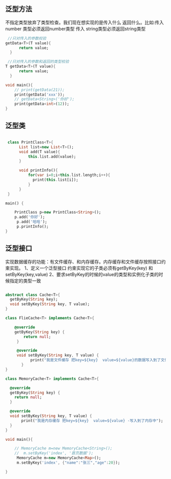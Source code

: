 ## 泛型方法
不指定类型放弃了类型检查。我们现在想实现的是传入什么 返回什么。比如:传入number 类型必须返回number类型  传入 string类型必须返回string类型
```dart
 //只对传入的参数校验
getData<T>(T value){
      return value;
  }

 //只对传入的参数和返回的类型校验
T getData<T>(T value){
      return value;
  }

void main(){
    // print(getData(21));
    print(getData('xxx'));
    // getData<String>('你好');
    print(getData<int>(12));
}
```

## 泛型类 
```dart

 class PrintClass<T>{
      List list=new List<T>();
      void add(T value){
          this.list.add(value);
      }

      void printInfo(){          
          for(var i=0;i<this.list.length;i++){
            print(this.list[i]);
          }
      }
 }

main() {  

    PrintClass p=new PrintClass<String>();
    p.add('你好');
     p.add('哈哈');
     p.printInfo();
}
```

## 泛型接口

 实现数据缓存的功能：有文件缓存、和内存缓存。内存缓存和文件缓存按照接口约束实现。
    1、定义一个泛型接口 约束实现它的子类必须有getByKey(key) 和 setByKey(key,value)
    2、要求setByKey的时候的value的类型和实例化子类的时候指定的类型一致

```dart

abstract class Cache<T>{
  getByKey(String key);
  void setByKey(String key, T value);
}

class FlieCache<T> implements Cache<T>{

    @override
    getByKey(String key) {    
        return null;
     }

     @override
     void setByKey(String key, T value) {
           print("我是文件缓存 把key=${key}  value=${value}的数据写入到了文件中");
       }
}

class MemoryCache<T> implements Cache<T>{

  @override
  getByKey(String key) {   
    return null;
  }

  @override
  void setByKey(String key, T value) {
       print("我是内存缓存 把key=${key}  value=${value} -写入到了内存中");
  }
}

void main(){

    // MemoryCache m=new MemoryCache<String>();
    //  m.setByKey('index', '首页数据');
     MemoryCache m=new MemoryCache<Map>();
     m.setByKey('index', {"name":"张三","age":20});

}
```
